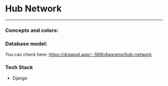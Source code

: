 # Hub Network

---

### Concepts and colors:





### Database model:



You can check here: https://drawsql.app/--569/diagrams/hub-network

### **Tech Stack**

- Django